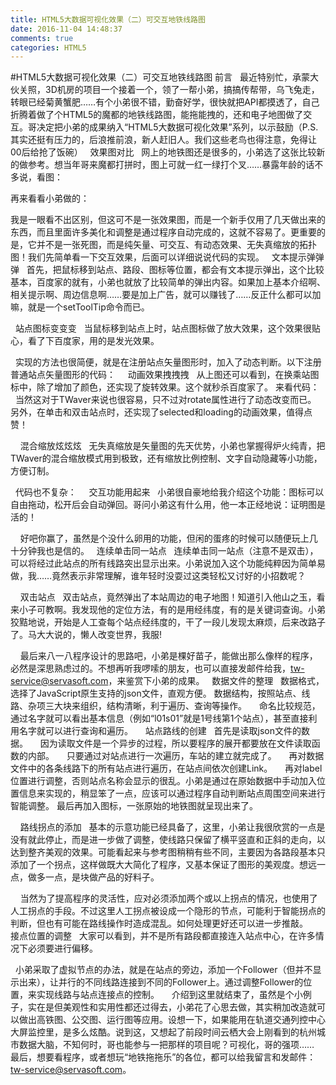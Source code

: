 ```yaml
---
title: HTML5大数据可视化效果（二）可交互地铁线路图
date: 2016-11-04 14:48:37
comments: true
categories: HTML5
---
```


#HTML5大数据可视化效果（二）可交互地铁线路图
前言
 
最近特别忙，承蒙大伙关照，3D机房的项目一个接着一个，领了一帮小弟，搞搞传帮带，乌飞兔走，转眼已经菊黄蟹肥……有个小弟很不错，勤奋好学，很快就把API都摸透了，自己折腾着做了个HTML5的魔都的地铁线路图，能拖能拽的，还和电子地图做了交互。哥决定把小弟的成果纳入“HTML5大数据可视化效果”系列，以示鼓励（P.S. 其实还挺有压力的，后浪推前浪，新人赶旧人。我们这些老鸟也得注意，免得让00后给抢了饭碗）
 
效果图对比
 
网上的地铁图还是很多的，小弟选了这张比较新的做参考。想当年哥来魔都打拼时，图上可就一红一绿打个叉……暴露年龄的话不多说，看图：

再来看看小弟做的：

我是一眼看不出区别，但这可不是一张效果图，而是一个新手仅用了几天做出来的东西，而且里面许多美化和调整是通过程序自动完成的，这就不容易了。更重要的是，它并不是一张死图，而是纯矢量、可交互、有动态效果、无失真缩放的拓扑图！我们先简单看一下交互效果，后面可以详细说说代码的实现。
 
文本提示弹弹弹
 
首先，把鼠标移到站点、路段、图标等位置，都会有文本提示弹出，这个比较基本，百度家的就有，小弟也就放了比较简单的弹出内容。如果加上基本介绍啊、相关提示啊、周边信息啊……要是加上广告，就可以赚钱了……反正什么都可以加嘛，就是一个setToolTip命令而已。
 

 
站点图标变变变
 
当鼠标移到站点上时，站点图标做了放大效果，这个效果很贴心，看了下百度家，用的是发光效果。
 

 
实现的方法也很简便，就是在注册站点矢量图形时，加入了动态判断。以下注册普通站点矢量图形的代码：
 
 
动画效果拽拽拽
 
从上图还可以看到，在换乘站图标中，除了增加了颜色，还实现了旋转效果。这个就秒杀百度家了。 来看代码：
 
 
当然这对于TWaver来说也很容易，只不过对rotate属性进行了动态改变而已。  另外，在单击和双击站点时，还实现了selected和loading的动画效果，值得点赞！
 

 
 
混合缩放炫炫炫
 
无失真缩放是矢量图的先天优势，小弟也掌握得炉火纯青，把TWaver的混合缩放模式用到极致，还有缩放比例控制、文字自动隐藏等小功能，方便订制。
 

 
代码也不复杂：
 
 
交互功能用起来
 
小弟很自豪地给我介绍这个功能：图标可以自由拖动，松开后会自动弹回。哥问小弟这有什么用，他一本正经地说：证明图是活的！
 

 
 
好吧你赢了，虽然是个没什么卵用的功能，但闲的蛋疼的时候可以随便玩上几十分钟我也是信的。
 
连续单击同一站点
 
连续单击同一站点（注意不是双击），可以将经过此站点的所有线路突出显示出来。小弟说加入这个功能纯粹因为简单易做，我……竟然表示非常理解，谁年轻时没耍过这类轻松又讨好的小招数呢？
 

 
 
双击站点
 
双击站点，竟然弹出了本站周边的电子地图！知道引入他山之玉，看来小子可教啊。我发现他的定位方法，有的是用经纬度，有的是关键词查询。小弟狡黠地说，开始是人工查每个站点经纬度的，干了一段儿发现太麻烦，后来改路子了。马大大说的，懒人改变世界，我服!
 

 
 
最后来八一八程序设计的思路吧，小弟是棵好苗子，能做出那么像样的程序，必然是深思熟虑过的。不想再听我啰嗦的朋友，也可以直接发邮件给我，tw-service@servasoft.com，来鉴赏下小弟的成果。
 
数据文件的整理
 
数据格式，选择了JavaScript原生支持的json文件，直观方便。 数据结构，按照站点、线路、杂项三大块来组织，结构清晰，利于遍历、查询等操作。
 
 
命名比较规范，通过名字就可以看出基本信息（例如“l01s01”就是1号线第1个站点），甚至直接利用名字就可以进行查询和遍历。
 
 
站点路线的创建
 
首先是读取json文件的数据。
 
 
因为读取文件是一个异步的过程，所以要程序的展开都要放在文件读取函数的内部。
 
 
只要通过对站点进行一次遍历，车站的建立就完成了。
 
 
再对数据文件中的各条线路下的所有站点进行遍历，在站点间依次创建Link。
 
 
再对label位置进行调整，否则站点名称会显示的很乱。小弟是通过在原始数据中手动加入位置信息来实现的，稍显笨了一点，应该可以通过程序自动判断站点周围空间来进行智能调整。  最后再加入图标，一张原始的地铁图就呈现出来了。
 

 
 
路线拐点的添加
 
基本的示意功能已经具备了，这里，小弟让我很欣赏的一点是没有就此停止，而是进一步做了调整，使线路只保留了横平竖直和正斜的走向，以达到整齐美观的效果。可能看起来与参考图稍稍有些不同，主要因为各路段基本只添加了一个拐点，这样做既大大简化了程序，又基本保证了图形的美观度。想远一点，做多一点，是块做产品的好料子。
 

 
 
当然为了提高程序的灵活性，应对必须添加两个或以上拐点的情况，也使用了人工拐点的手段。不过这里人工拐点被设成一个隐形的节点，可能利于智能拐点的判断，但也有可能在路线操作时造成混乱。如何处理更好还可以进一步推敲。
 
 
接点位置的调整
 
大家可以看到，并不是所有路段都直接连入站点中心，在许多情况下必须要进行偏移。
 
 

 
小弟采取了虚拟节点的办法，就是在站点的旁边，添加一个Follower（但并不显示出来），让并行的不同线路连接到不同的Follower上。通过调整Follower的位置，来实现线路与站点连接点的控制。
 
 
介绍到这里就结束了，虽然是个小例子，实在是但美观性和实用性都还过得去，小弟花了心思去做，其实稍加改造就可以做出高铁图、公交图、运行图等应用。设想一下，如果能用在轨道交通列控中心大屏监控里，是多么炫酷。说到这，又想起了前段时间云栖大会上刚看到的杭州城市数据大脑，不知何时，哥也能参与一把那样的项目呢？可视化，哥的强项……  最后，想要看程序，或者想玩“地铁拖拖乐”的各位，都可以给我留言和发邮件：tw-service@servasoft.com。
